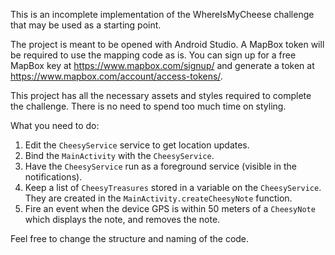 This is an incomplete implementation of the WhereIsMyCheese challenge that may be used as a starting point.

The project is meant to be opened with Android Studio. A MapBox token will be required to use the mapping code as is. You can sign up for a free MapBox key at https://www.mapbox.com/signup/ and generate a token at https://www.mapbox.com/account/access-tokens/.

This project has all the necessary assets and styles required to complete the challenge. There is no need to spend too much time on styling.

What you need to do:

1) Edit the `CheesyService` service to get location updates.
2) Bind the `MainActivity` with the `CheesyService`.
3) Have the `CheesyService` run as a foreground service (visible in the notifications).
4) Keep a list of `CheesyTreasures` stored in a variable on the `CheesyService`. They are created in the `MainActivity.createCheesyNote` function. 
5) Fire an event when the device GPS is within 50 meters of a `CheesyNote` which displays the note, and removes the note.

Feel free to change the structure and naming of the code. 
